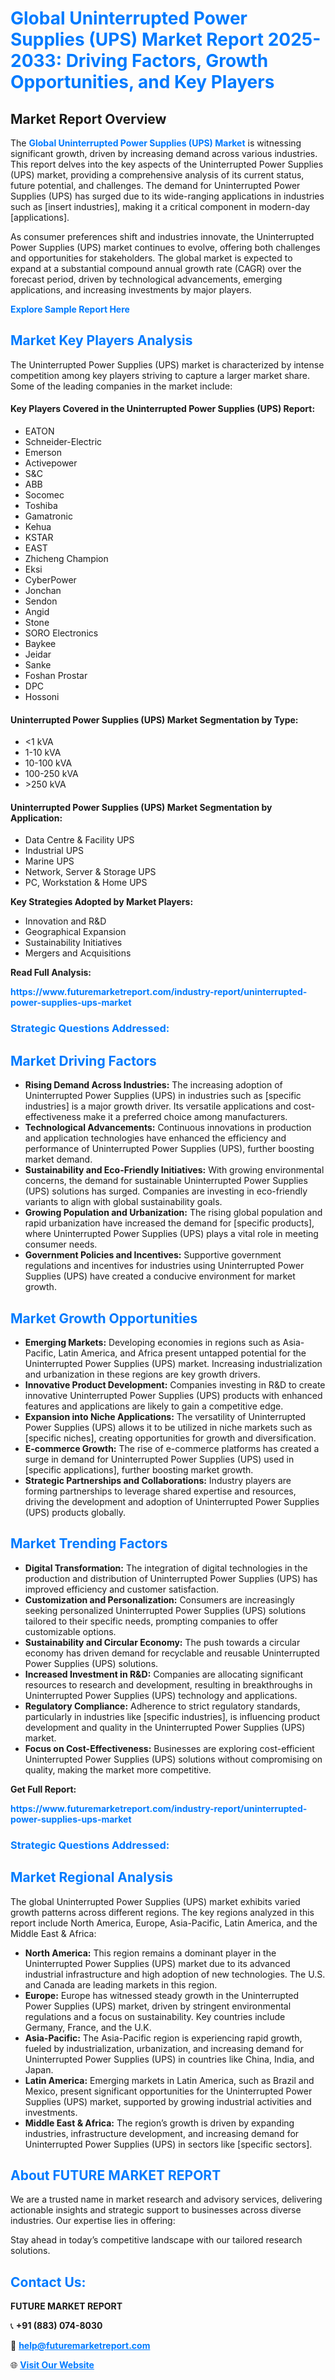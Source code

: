 <h1 style="color: #007BFF;">Global Uninterrupted Power Supplies (UPS) Market Report 2025-2033: Driving Factors, Growth Opportunities, and Key Players</h1>

<section id="overview">
<h2>Market Report Overview</h2>
<p>The <a href="https://www.futuremarketreport.com/industry-report/uninterrupted-power-supplies-ups-market" style="color: #007BFF; text-decoration: none;"><strong>Global Uninterrupted Power Supplies (UPS) Market</strong></a> is witnessing significant growth, driven by increasing demand across various industries. This report delves into the key aspects of the Uninterrupted Power Supplies (UPS) market, providing a comprehensive analysis of its current status, future potential, and challenges. The demand for Uninterrupted Power Supplies (UPS) has surged due to its wide-ranging applications in industries such as [insert industries], making it a critical component in modern-day [applications].</p>
<p>As consumer preferences shift and industries innovate, the Uninterrupted Power Supplies (UPS) market continues to evolve, offering both challenges and opportunities for stakeholders. The global market is expected to expand at a substantial compound annual growth rate (CAGR) over the forecast period, driven by technological advancements, emerging applications, and increasing investments by major players.</p>
</section>

<section id="overview">
<p><a href="https://www.futuremarketreport.com/request-sample/reportId=102195" style="color: #007BFF; text-decoration: none;"><strong>Explore Sample Report Here</strong></a></p>
</section>

<section id="key-players">
<h2 style="color: #007BFF;">Market Key Players Analysis</h2>
<p>The Uninterrupted Power Supplies (UPS) market is characterized by intense competition among key players striving to capture a larger market share. Some of the leading companies in the market include:</p>
<h4>Key Players Covered in the Uninterrupted Power Supplies (UPS) Report:</h4>
<ul><li>EATON</li><li>Schneider-Electric</li><li>Emerson</li><li>Activepower</li><li>S&amp;C</li><li>ABB</li><li>Socomec</li><li>Toshiba</li><li>Gamatronic</li><li>Kehua</li><li>KSTAR</li><li>EAST</li><li>Zhicheng Champion</li><li>Eksi</li><li>CyberPower</li><li>Jonchan</li><li>Sendon</li><li>Angid</li><li>Stone</li><li>SORO Electronics</li><li>Baykee</li><li>Jeidar</li><li>Sanke</li><li>Foshan Prostar</li><li>DPC</li><li>Hossoni</li></ul>
<h4>Uninterrupted Power Supplies (UPS) Market Segmentation by Type:</h4>
<ul><li>&lt;1 kVA</li><li>1-10 kVA</li><li>10-100 kVA</li><li>100-250 kVA</li><li>&gt;250 kVA</li></ul>

<h4>Uninterrupted Power Supplies (UPS) Market Segmentation by Application:</h4>
<ul><li>Data Centre &amp; Facility UPS</li><li>Industrial UPS</li><li>Marine UPS</li><li>Network, Server &amp; Storage UPS</li><li>PC, Workstation &amp; Home UPS</li></ul>
<p><strong>Key Strategies Adopted by Market Players:</strong></p>
<ul>
<li>Innovation and R&D</li>
<li>Geographical Expansion</li>
<li>Sustainability Initiatives</li>
<li>Mergers and Acquisitions</li>
</ul>
</section>

<section>
<p><strong>Read Full Analysis: </strong></p><a href="https://www.futuremarketreport.com/industry-report/uninterrupted-power-supplies-ups-market" style="color: #007BFF; text-decoration: none;"><strong>https://www.futuremarketreport.com/industry-report/uninterrupted-power-supplies-ups-market</strong></a>
<h3 style="color: #007BFF;">Strategic Questions Addressed:</h3>
</section>

<section id="driving-factors">
<h2 style="color: #007BFF;">Market Driving Factors</h2>
<ul>
<li><strong>Rising Demand Across Industries:</strong> The increasing adoption of Uninterrupted Power Supplies (UPS) in industries such as [specific industries] is a major growth driver. Its versatile applications and cost-effectiveness make it a preferred choice among manufacturers.</li>
<li><strong>Technological Advancements:</strong> Continuous innovations in production and application technologies have enhanced the efficiency and performance of Uninterrupted Power Supplies (UPS), further boosting market demand.</li>
<li><strong>Sustainability and Eco-Friendly Initiatives:</strong> With growing environmental concerns, the demand for sustainable Uninterrupted Power Supplies (UPS) solutions has surged. Companies are investing in eco-friendly variants to align with global sustainability goals.</li>
<li><strong>Growing Population and Urbanization:</strong> The rising global population and rapid urbanization have increased the demand for [specific products], where Uninterrupted Power Supplies (UPS) plays a vital role in meeting consumer needs.</li>
<li><strong>Government Policies and Incentives:</strong> Supportive government regulations and incentives for industries using Uninterrupted Power Supplies (UPS) have created a conducive environment for market growth.</li>
</ul>
</section>

<section id="growth-opportunities">
<h2 style="color: #007BFF;">Market Growth Opportunities</h2>
<ul>
<li><strong>Emerging Markets:</strong> Developing economies in regions such as Asia-Pacific, Latin America, and Africa present untapped potential for the Uninterrupted Power Supplies (UPS) market. Increasing industrialization and urbanization in these regions are key growth drivers.</li>
<li><strong>Innovative Product Development:</strong> Companies investing in R&D to create innovative Uninterrupted Power Supplies (UPS) products with enhanced features and applications are likely to gain a competitive edge.</li>
<li><strong>Expansion into Niche Applications:</strong> The versatility of Uninterrupted Power Supplies (UPS) allows it to be utilized in niche markets such as [specific niches], creating opportunities for growth and diversification.</li>
<li><strong>E-commerce Growth:</strong> The rise of e-commerce platforms has created a surge in demand for Uninterrupted Power Supplies (UPS) used in [specific applications], further boosting market growth.</li>
<li><strong>Strategic Partnerships and Collaborations:</strong> Industry players are forming partnerships to leverage shared expertise and resources, driving the development and adoption of Uninterrupted Power Supplies (UPS) products globally.</li>
</ul>
</section>

<section id="trending-factors">
<h2 style="color: #007BFF;">Market Trending Factors</h2>
<ul>
<li><strong>Digital Transformation:</strong> The integration of digital technologies in the production and distribution of Uninterrupted Power Supplies (UPS) has improved efficiency and customer satisfaction.</li>
<li><strong>Customization and Personalization:</strong> Consumers are increasingly seeking personalized Uninterrupted Power Supplies (UPS) solutions tailored to their specific needs, prompting companies to offer customizable options.</li>
<li><strong>Sustainability and Circular Economy:</strong> The push towards a circular economy has driven demand for recyclable and reusable Uninterrupted Power Supplies (UPS) solutions.</li>
<li><strong>Increased Investment in R&D:</strong> Companies are allocating significant resources to research and development, resulting in breakthroughs in Uninterrupted Power Supplies (UPS) technology and applications.</li>
<li><strong>Regulatory Compliance:</strong> Adherence to strict regulatory standards, particularly in industries like [specific industries], is influencing product development and quality in the Uninterrupted Power Supplies (UPS) market.</li>
<li><strong>Focus on Cost-Effectiveness:</strong> Businesses are exploring cost-efficient Uninterrupted Power Supplies (UPS) solutions without compromising on quality, making the market more competitive.</li>
</ul>
</section>

<section>
<p><strong>Get Full Report: </strong></p><a href="https://www.futuremarketreport.com/industry-report/uninterrupted-power-supplies-ups-market" style="color: #007BFF; text-decoration: none;"><strong>https://www.futuremarketreport.com/industry-report/uninterrupted-power-supplies-ups-market</strong></a>
<h3 style="color: #007BFF;">Strategic Questions Addressed:</h3>
</section>


<section id="regional-analysis">
<h2 style="color: #007BFF;">Market Regional Analysis</h2>
<p>The global Uninterrupted Power Supplies (UPS) market exhibits varied growth patterns across different regions. The key regions analyzed in this report include North America, Europe, Asia-Pacific, Latin America, and the Middle East & Africa:</p>
<ul>
<li><strong>North America:</strong> This region remains a dominant player in the Uninterrupted Power Supplies (UPS) market due to its advanced industrial infrastructure and high adoption of new technologies. The U.S. and Canada are leading markets in this region.</li>
<li><strong>Europe:</strong> Europe has witnessed steady growth in the Uninterrupted Power Supplies (UPS) market, driven by stringent environmental regulations and a focus on sustainability. Key countries include Germany, France, and the U.K.</li>
<li><strong>Asia-Pacific:</strong> The Asia-Pacific region is experiencing rapid growth, fueled by industrialization, urbanization, and increasing demand for Uninterrupted Power Supplies (UPS) in countries like China, India, and Japan.</li>
<li><strong>Latin America:</strong> Emerging markets in Latin America, such as Brazil and Mexico, present significant opportunities for the Uninterrupted Power Supplies (UPS) market, supported by growing industrial activities and investments.</li>
<li><strong>Middle East & Africa:</strong> The region’s growth is driven by expanding industries, infrastructure development, and increasing demand for Uninterrupted Power Supplies (UPS) in sectors like [specific sectors].</li>
</ul>
</section>

<footer>
<h2 style="color: #007BFF;">About FUTURE MARKET REPORT</h2>
<p>We are a trusted name in market research and advisory services, delivering actionable insights and strategic support to businesses across diverse industries. Our expertise lies in offering:</p>

<p>Stay ahead in today’s competitive landscape with our tailored research solutions.</p>

<h2 style="color: #007BFF;">Contact Us:</h2>
<p><strong>FUTURE MARKET REPORT</strong></p>
<p>📞 <strong>+91 (883) 074-8030</strong></p>
<p>📧 <strong><a href="mailto:help@futuremarketreport.com" style="color: #007BFF;">help@futuremarketreport.com</a></strong></p>
<p>🌐 <strong><a href="https://www.futuremarketreport.com/" style="color: #007BFF;">Visit Our Website</a></strong></p>
</footer>